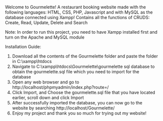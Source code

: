 Welcome to Gourmelette! A restaurant booking website made with the following languages:
HTML, CSS, PHP, Javascript and with MySQL as the database connected using Xampp!
Contains all the functions of CRUDS: Create, Read, Update, Delete and Search


Note: In order to run this project, you need to have Xampp installed first and turn on the Apache and MySQL module

Installation Guide:
1. Download all the contents of the Gourmelette folder and paste the folder in C:\xampp\htdocs
2. Navigate to C:\xampp\htdocs\Gourmelette\gourmelette sql database to obtain the gourmelette.sql file which you need to import for the database
3. Open any web browser and go to http://localhost/phpmyadmin/index.php?route=/
4. Click Import, and Choose the gourmelette.sql file that you have located earlier, scroll down and click Import
5. After successfully imported the database, you can now go to the website by searching http://localhost/Gourmelette/
6. Enjoy my project and thank you so much for trying out my website!
